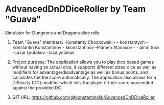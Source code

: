 # AdvancedDnDDiceRoller by Team "Guava"

Simulator for Dungeons and Dragons dice rolls

1. Team "Guava" members:
  -Konstanty Chodkowski - - konstantych
  -Konstantin Konstantinov - kkonstantinov
  -Plamen Atanasov - - plmn.tnsv
  -Lazar Lyutakov - lazalyutakov
  
2. Project purpose: The application allows you to play dice based games without having an actual dice, it supports different sized dice as well as modifiers for advantage/disadvantage as well as bonus points, and calculates the the score automatically. The application also allows for a Difficulty (DC) modifier which tells the player if their score succeeded against the provided DC.

3. GIT URL: https://github.com/gitkonstantinakk/AdvancedDnDDiceRoller


